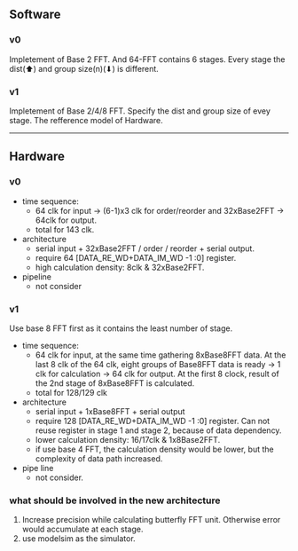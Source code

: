 ## Software
### v0
Impletement of Base 2 FFT. And 64-FFT contains 6 stages. Every stage the dist(⬆) and group size(n)(⬇) is different. 
### v1
Impletement of Base 2/4/8 FFT. Specify the dist and group size of evey stage. The refference model of Hardware. 

---

## Hardware
### v0
- time sequence: 
   - 64 clk for input -> (6-1)x3 clk for order/reorder and 32xBase2FFT -> 64clk for output.
   - total for 143 clk.
- architecture
   - serial input + 32xBase2FFT / order / reorder + serial output.
   - require 64 [DATA_RE_WD+DATA_IM_WD -1 :0] register. 
   - high calculation density: 8clk & 32xBase2FFT.
- pipeline
   - not consider
   
### v1
Use base 8 FFT first as it contains the least number of stage.
- time sequence:
   - 64 clk for input, at the same time gathering 8xBase8FFT data. At the last 8 clk of the 64 clk, eight groups of Base8FFT data is ready -> 1 clk for calculation -> 64 clk for output. At the first 8 clock, result of the 2nd stage of 8xBase8FFT is calculated.
   - total for 128/129 clk
- architecture
   - serial input + 1xBase8FFT + serial output
   - require 128 [DATA_RE_WD+DATA_IM_WD -1 :0] register. Can not reuse register in stage 1 and stage 2, because of data dependency. 
   - lower calculation density: 16/17clk & 1x8Base2FFT.
   - if use base 4 FFT, the calculation density would be lower, but the complexity of data path increased. 
- pipe line
   - not consider. 

### what should be involved in the new architecture
1. Increase precision while calculating butterfly FFT unit. Otherwise error would accumulate at each stage.
2. use modelsim as the simulator.